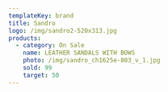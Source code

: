 ```yaml
---
templateKey: brand
title: Sandro
logo: /img/sandro2-520x313.jpg
products:
  - category: On Sale
    name: LEATHER SANDALS WITH BOWS
    photo: /img/sandro_ch1625e-803_v_1.jpg
    sold: 99
    target: 50
---
```

